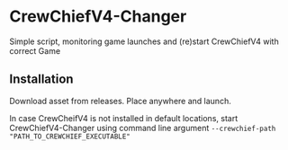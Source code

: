 # CrewChiefV4-Changer
Simple script, monitoring game launches and (re)start CrewChiefV4 with correct Game

## Installation
Download asset from releases. Place anywhere and launch.

In case CrewCheifV4 is not installed in default locations, start CrewChiefV4-Changer using command line
argument `--crewchief-path "PATH_TO_CREWCHIEF_EXECUTABLE"`
